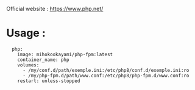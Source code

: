 Official website : https://www.php.net/  
  
# Usage :
      php:
        image: mihokookayami/php-fpm:latest
        container_name: php
        volumes:
          - /my/conf.d/path/exemple.ini:/etc/php8/conf.d/exemple.ini:ro
          - /my/php-fpm.d/path/www.conf:/etc/php8/php-fpm.d/www.conf:ro
        restart: unless-stopped